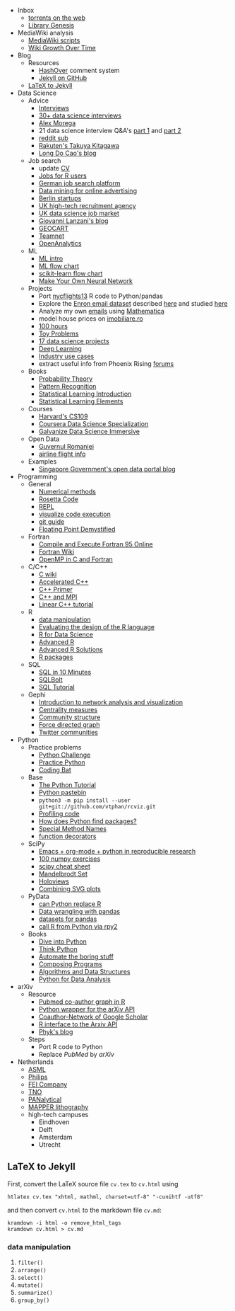 - Inbox
	- [torrents on the web](https://instant.io)
	- [Library Genesis](http://gen.lib.rus.ec/scimag/index.php)
- MediaWiki analysis
	- [MediaWiki scripts](http://lahwaacz.github.io/wiki-scripts)
	- [Wiki Growth Over Time](http://wiki.tudelft.nl/bin/view/Main/WikiGrowthOverTime)
- Blog
	- Resources
		- [HashOver](http:/tildehash.com/?page=hashover) comment system
		- [Jekyll on GitHub](https://help.github.com/articles/using-jekyll-as-a-static-site-generator-with-github-pages/)
	- [LaTeX to Jekyll](#latex-to-jekyll)
- Data Science
	- Advice
		- [Interviews](http://treycausey.com/data_science_interviews.html)
		- [30+ data science interviews](https://youtu.be/O6nFJzW-SDg?t=318)
		- [Alex Morega](https://grep.ro)
		- 21 data science interview Q&A's [part 1](http://www.kdnuggets.com/2016/02/21-data-science-interview-questions-answers.html) and [part 2](http://www.kdnuggets.com/2016/02/21-data-science-interview-questions-answers-part2.html)
		- [reddit sub](https://www.reddit.com/r/datascience/top/?sort=top&t=all)
		- [Rakuten's Takuya Kitagawa](https://www.youtube.com/watch?v=2kwtRuWDPKU)
		- [Long Do Cao's blog](https://ldocao.wordpress.com)
	- Job search
		- update [CV](https://ldocao.files.wordpress.com/2015/12/cv_20150914.pdf)
		- [Jobs for R users](https://www.r-users.com)
		- [German job search platform](http://www.monster.de)
		- [Data mining for online advertising](http://dl.acm.org/citation.cfm?id=2648584)
		- [Berlin startups](http://berlinstartupjobs.com/?s=data+scientist)
		- [UK high-tech recruitment agency](http://www.ecmselection.co.uk)
		- [UK data science job market](http://www.itjobswatch.co.uk/jobs/london/data%20scientist.do)
		- [Giovanni Lanzani's blog](http://www.lanzani.nl)
		- [GEOCART](http://www.geocartspa.it)
		- [Teamnet](http://www.teamnet.ro)
		- [OpenAnalytics](https://www.openanalytics.eu)
	- ML
		- [ML intro](https://miguelgfierro.com/blog/2016/a-gentle-introduction-to-the-basics-of-machine-learning)
		- [ML flow chart](http://www.coppelia.io/wp-content/uploads/2015/09/BlueprintTechniques.png)
		- [scikit-learn flow chart](http://scikit-learn.org/stable/tutorial/machine_learning_map)
		- [Make Your Own Neural Network](https://www.amazon.com/gp/product/B01EER4Z4G)
	- Projects
		- Port [nycflights13](http://r4ds.had.co.nz/transform.html) R code to Python/pandas
		- Explore the [Enron email dataset](http://www.cs.cmu.edu/enron) described [here](http://foreverdata.org/1009/Enron_Dataset_Report.pdf) and studied [here](https://scholar.google.com/scholar?q=enron+email+dataset)
		- Analyze my own [emails](file:///home/berceanu/Documents/mail.tar.gz) using [Mathematica](http://blog.wolfram.com/2012/04/05/analyzing-your-email-with-mathematica)
		- model house prices on [imobiliare.ro](http://www.imobiliare.ro)
		- [100 hours](https://www.quora.com/What-should-I-learn-in-data-science-in-100-hours)
		- [Toy Problems](https://www.quora.com/What-are-some-good-toy-problems-in-data-science)
		- [17 data science projects](https://www.analyticsvidhya.com/blog/2016/10/17-ultimate-data-science-projects-to-boost-your-knowledge-and-skills)
		- [Deep Learning](https://openai.com/requests-for-research)
		- [Industry use cases](https://github.com/JosPolfliet/awesome-datascience-ideas)
		- extract useful info from Phoenix Rising [forums](http://forums.phoenixrising.me)
	- Books
		- [Probability Theory](https://www.amazon.com/dp/0521592712)
		- [Pattern Recognition](https://www.amazon.com/dp/0387310738)
		- [Statistical Learning Introduction](https://www.amazon.com/dp/1461471370)
		- [Statistical Learning Elements](https://www.amazon.com/dp/0387848576)
	- Courses
		- [Harvard's CS109](http://cs109.github.io/2015/)
		- [Coursera Data Science Specialization](https://www.coursera.org/specializations/jhu-data-science)
		- [Galvanize Data Science Immersive](http://www.galvanize.com/courses/data-science)
	- Open Data
		- [Guvernul Romaniei](http://data.gov.ro)
		- [airline flight info](http://stat-computing.org/dataexpo/2009)
	- Examples
		- [Singapore Government's open data portal blog](https://blog.data.gov.sg)
- Programming
	- General
		- [Numerical methods](http://math.mit.edu/~stevenj)
		- [Rosetta Code](http://rosettacode.org/wiki/Rosetta_Code)
		- [REPL](https://repl.it/)
		- [visualize code execution](http://pythontutor.com)
		- [git guide](https://wildlyinaccurate.com/a-hackers-guide-to-git)
		- [Floating Point Demystified](http://blog.reverberate.org/2014/09/what-every-computer-programmer-should.html)
	- Fortran
		- [Compile and Execute Fortran 95 Online](http://www.tutorialspoint.com/compile_fortran_online.php)
		- [Fortran Wiki](http://fortranwiki.org/)
		- [OpenMP in C and Fortran](https://www.amazon.com/dp/0262533022)
	- C/C++
		- [C wiki](http://www.iso-9899.info/wiki/Main_Page)
		- [Accelerated C++](https://www.amazon.com/dp/020170353X)
		- [C++ Primer](https://www.amazon.com/dp/0321714113)
		- [C++ and MPI](https://www.amazon.com/dp/0521520800)
		- [Linear C++ tutorial](https://github.com/jesyspa/linear-cpp)
	- R
		- [data manipulation](#data-manipulation)
		- [Evaluating the design of the R language](http://r.cs.purdue.edu/pub/ecoop12.pdf)
		- [R for Data Science](http://r4ds.had.co.nz)
		- [Advanced R](http://adv-r.had.co.nz)
		- [Advanced R Solutions](https://bookdown.org/Tazinho/Advanced-R-Solutions)
		- [R packages](http://r-pkgs.had.co.nz)
	- SQL
		- [SQL in 10 Minutes](https://www.amazon.com/gp/product/0672336073)
		- [SQLBolt](https://sqlbolt.com)
		- [SQL Tutorial](https://community.modeanalytics.com/sql/tutorial/introduction-to-sql)
	- Gephi
		- [Introduction to network analysis and visualization](http://www.martingrandjean.ch/gephi-introduction)
		- [Centrality measures](https://en.wikipedia.org/wiki/Centrality)
		- [Community structure](https://en.wikipedia.org/wiki/Community_structure)
		- [Force directed graph](https://en.wikipedia.org/wiki/Force-directed_graph_drawing)
		- [Twitter communities](file:///home/berceanu/Documents/twitter.pdf)
- Python
	- Practice problems
		- [Python Challenge](http://www.pythonchallenge.com/)
		- [Practice Python](http://www.practicepython.org/)
		- [Coding Bat](http://codingbat.com/python)
	- Base
		- [The Python Tutorial](https://docs.python.org/3/tutorial)
		- [Python pastebin](https://paste.pound-python.org)
		- `python3 -m pip install --user git+git://github.com/vtphan/rcviz.git`
		- [Profiling code](http://wingware.com/pipermail/wingide-users/2013-September/010392.html)
		- [How does Python find packages?](https://leemendelowitz.github.io/blog/how-does-python-find-packages.html)
		- [Special Method Names](http://getpython3.com/diveintopython3/special-method-names.html)
		- [function decorators](http://programmingbits.pythonblogs.com/27_programmingbits/archive/50_function_decorators.html)
	- SciPy
		- [Emacs + org-mode + python in reproducible research](https://www.youtube.com/watch?v=1-dUkyn_fZA)
		- [100 numpy exercises](https://github.com/rougier/numpy-100/blob/master/100%20Numpy%20exercises.md)
		- [scipy cheat sheet](https://ipgp.github.io/scientific_python_cheat_sheet)
		- [Mandelbrodt Set](https://www.ibm.com/developerworks/community/blogs/jfp/entry/How_To_Compute_Mandelbrodt_Set_Quickly)
		- [Holoviews](http://holoviews.org)
		- [Combining SVG plots](https://neuroscience.telenczuk.pl/?p=331)
	- PyData
		- [can Python replace R](https://www.experfy.com/blog/can-python-replace-r-developing-predictive-models)
		- [Data wrangling with pandas](https://github.com/ben519/DataWrangling/blob/master/Python/README.md)
		- [datasets for pandas](https://github.com/iamaziz/PyDataset)
		- [call R from Python via rpy2](http://rpy2.bitbucket.org)
	- Books
		- [Dive into Python](http://www.diveintopython3.net/)
		- [Think Python](http://greenteapress.com/thinkpython2)
		- [Automate the boring stuff](https://automatetheboringstuff.com)
		- [Composing Programs](http://composingprograms.com)
		- [Algorithms and Data Structures](https://interactivepython.org/runestone/static/pythonds/index.html)
		- [Python for Data Analysis](file:///home/berceanu/Documents/Books/Python/pandas.pdf)
- arXiv
	- Resource
		- [Pubmed co-author graph in R](https://github.com/mjmaenner/coAuthor/blob/master/postdoc_coauthor_graph.R)
		- [Python wrapper for the arXiv API](https://github.com/lukasschwab/arxiv.py)
		- [Coauthor-Network of Google Scholar](https://pypi.python.org/pypi/scholarNetwork)
		- [R interface to the Arxiv API](https://github.com/ropensciaRxiv)
		- [Phyk's blog](https://known.phyks.me)
	- Steps
		- Port R code to Python
		- Replace _PubMed_ by _arXiv_
- Netherlands
	- [ASML](http://asml.com)
	- [Philips](http://www.philips.com/global)
	- [FEI Company](http://www.fei.com)
	- [TNO](https://www.tno.nl/en)
	- [PANalytical](http://www.panalytical.com)
	- [MAPPER lithography](http://www.mapperlithography.com)
	- high-tech campuses
		- Eindhoven
		- Delft
		- Amsterdam
		- Utrecht


## LaTeX to Jekyll

First, convert the LaTeX source file `cv.tex` to `cv.html` using

```
htlatex cv.tex "xhtml, mathml, charset=utf-8" "-cunihtf -utf8"
```

and then convert `cv.html` to the markdown file `cv.md`:

```
kramdown -i html -o remove_html_tags
kramdown cv.html > cv.md
```


### data manipulation

1. `filter()`
2. `arrange()`
3. `select()`
4. `mutate()`
5. `summarize()`
6. `group_by()`

